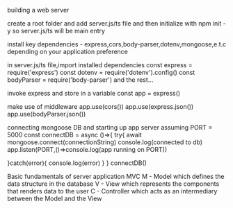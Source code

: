 building a web server

create a root folder and add server.js/ts file and then initialize with npm init -y so server.js/ts will be main entry

install key dependencies - express,cors,body-parser,dotenv,mongoose,e.t.c depending on your application preference

in server.js/ts file,import installed dependencies
const express = require('express')
const dotenv = require('dotenv').config()
const bodyParser = require('body-parser') and the rest...

invoke express and store in a variable
const app = express()

make use of middleware
app.use(cors())
app.use(express.json())
app.use(bodyParser.json())

connecting mongoose DB and starting up app server
assuming PORT = 5000
const connectDB = async ()=>{
try{
await mongoose.connect(connectionString)
console.log(connected to db)
app.listen(PORT,()=>console.log(app running on PORT))

}catch(error){
console.log(error)
}
}
connectDB()

Basic fundamentals of server application
MVC
M - Model which defines the data structure in the database
V - View which represents the components that renders data to the user
C - Controller which acts as an intermediary between the Model and the View
